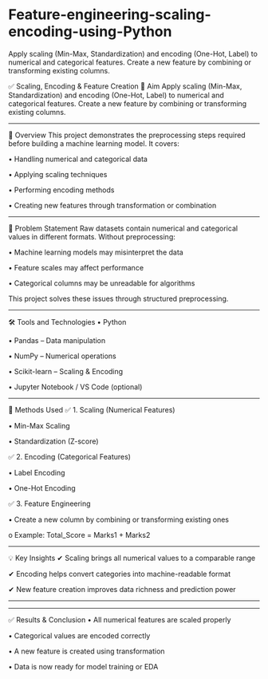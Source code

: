 # Feature-engineering-scaling-encoding-using-Python
Apply scaling (Min-Max, Standardization) and encoding (One-Hot, Label) to numerical and categorical features. Create a new feature by combining or transforming existing columns.

✅ Scaling, Encoding & Feature Creation 
🎯 Aim
Apply scaling (Min-Max, Standardization) and encoding (One-Hot, Label) to numerical and categorical features.
Create a new feature by combining or transforming existing columns.
________________________________________
📌 Overview
This project demonstrates the preprocessing steps required before building a machine learning model. It covers:

•	Handling numerical and categorical data

•	Applying scaling techniques

•	Performing encoding methods

•	Creating new features through transformation or combination
________________________________________
🧩 Problem Statement
Raw datasets contain numerical and categorical values in different formats.
Without preprocessing:

•	Machine learning models may misinterpret the data

•	Feature scales may affect performance

•	Categorical columns may be unreadable for algorithms

This project solves these issues through structured preprocessing.
________________________________________
🛠️ Tools and Technologies
•	Python

•	Pandas – Data manipulation

•	NumPy – Numerical operations

•	Scikit-learn – Scaling & Encoding

•	Jupyter Notebook / VS Code (optional)
________________________________________
🔧 Methods Used
✅ 1. Scaling (Numerical Features)

•	Min-Max Scaling

•	Standardization (Z-score)

✅ 2. Encoding (Categorical Features)

•	Label Encoding

•	One-Hot Encoding

✅ 3. Feature Engineering

•	Create a new column by combining or transforming existing ones

o	Example: Total_Score = Marks1 + Marks2

________________________________________
💡 Key Insights
✔ Scaling brings all numerical values to a comparable range

✔ Encoding helps convert categories into machine-readable format

✔ New feature creation improves data richness and prediction power
________________________________________

________________________________________
✅ Results & Conclusion
•	All numerical features are scaled properly

•	Categorical values are encoded correctly

•	A new feature is created using transformation

•	Data is now ready for model training or EDA


